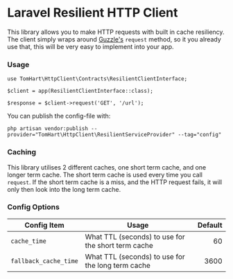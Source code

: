 # Laravel Resilient HTTP Client

This library allows you to make HTTP requests with built in cache resiliency.
The client simply wraps around [Guzzle's](http://docs.guzzlephp.org/en/stable/index.html) `request` method, so it 
you already use that, this will be very easy to implement into your app.

### Usage 

```
use TomHart\HttpClient\Contracts\ResilientClientInterface;

$client = app(ResilientClientInterface::class);

$response = $client->request('GET', '/url');
```

You can publish the config-file with:

`php artisan vendor:publish --provider="TomHart\HttpClient\ResilientServiceProvider" --tag="config"`

### Caching
This library utilises 2 different caches, one short term cache, and one longer term cache.
The short term cache is used every time you call `request`. If the short term cache is a miss, and the HTTP request
fails, it will only then look into the long term cache.

### Config Options

| Config Item           | Usage                                              | Default  |
| --------------------- | -------------------------------------------------- | --------:|
| `cache_time`          | What TTL (seconds) to use for the short term cache | 60       |
| `fallback_cache_time` | What TTL (seconds) to use for the long term cache  | 3600     |
